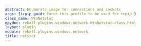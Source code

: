 ```yaml
---
abstract: Enumerate image for connections and sockets
args: {tcpip_guid: Force this profile to be used for tcpip.}
class_name: WinNetstat
epydoc: rekall.plugins.windows.network.WinNetstat-class.html
layout: plugin
module: rekall.plugins.windows.network
title: netstat
---
```


